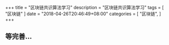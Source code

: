 
+++
title = "区块链共识算法学习"
description = "区块链共识算法学习"
tags = [
    "区块链"
]
date = "2018-04-26T20:46:49+08:00"
categories = [
    "区块链",
]
+++

## 等完善...

